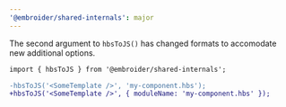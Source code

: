 ```yaml
---
'@embroider/shared-internals': major
---
```


The second argument to `hbsToJS()` has changed formats to accomodate new additional options.

```diff
import { hbsToJS } from '@embroider/shared-internals';

-hbsToJS('<SomeTemplate />', 'my-component.hbs');
+hbsToJS('<SomeTemplate />', { moduleName: 'my-component.hbs' });
```
